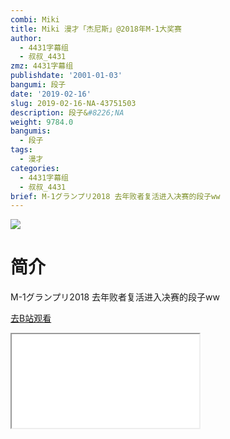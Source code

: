 ```yaml
---
combi: Miki
title: Miki 漫才「杰尼斯」@2018年M-1大奖赛
author:
  - 4431字幕组
  - 叔叔_4431
zmz: 4431字幕组
publishdate: '2001-01-03'
bangumi: 段子
date: '2019-02-16'
slug: 2019-02-16-NA-43751503
description: 段子&#8226;NA
weight: 9784.0
bangumis:
  - 段子
tags:
  - 漫才
categories:
  - 4431字幕组
  - 叔叔_4431
brief: M-1グランプリ2018 去年败者复活进入决赛的段子ww
---
```

![](https://i.imgur.com/E47PvRa.jpg)
# 简介  
M-1グランプリ2018
去年败者复活进入决赛的段子ww  

[去B站观看](https://www.bilibili.com/video/av43751503/)
<div class ="resp-container"><iframe class="testiframe" src="//player.bilibili.com/player.html?aid=43751503"", scrolling="no", allowfullscreen="true" > </iframe></div> 
